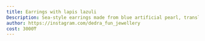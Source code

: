 ```yaml
---
title: Earrings with lapis lazuli
Description: Sea-style earrings made from blue artificial pearl, translucent bead, pale-gold metallic bead and lapis lazuli
author: https://instagram.com/dedra_fun_jewellery
cost: 3000₸
---
```

